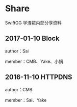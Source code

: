 # Share
SwiftGG 学渣裙内部分享资料



## 2017-01-10 Block

author：Sai

member：CMB、Yake、小锅



## 2016-11-10 HTTPDNS

author：CMB

member：Sai、Yake
